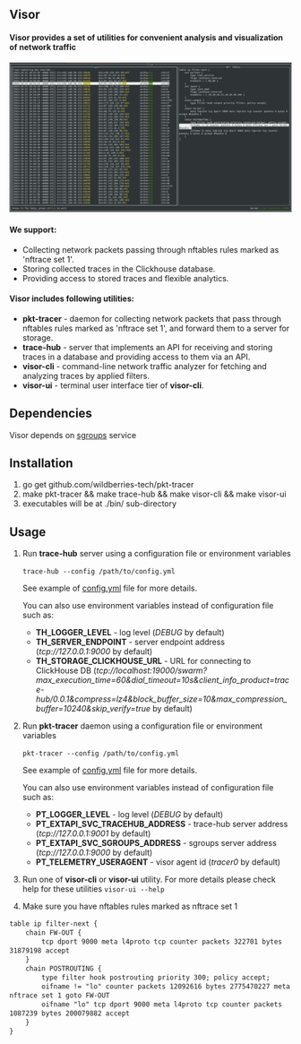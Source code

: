 ## Visor
#### Visor provides a set of utilities for convenient analysis and visualization of network traffic
<img src="assets/screen_visor_ui.png"/>

#### We support:
- Collecting network packets passing through nftables rules marked as 'nftrace set 1'.
- Storing collected traces in the Clickhouse database.
- Providing access to stored traces and flexible analytics.

#### Visor includes following utilities:
- **pkt-tracer** - daemon for collecting network packets that pass through nftables rules marked as 'nftrace set 1', and forward them to a server for storage.
- **trace-hub** - server that implements an API for receiving and storing traces in a database and providing access to them via an API.
- **visor-cli** - command-line network traffic analyzer for fetching and analyzing traces by applied filters.
- **visor-ui** - terminal user interface tier of **visor-cli**.

## Dependencies
Visor depends on [sgroups](https://github.com/wildberries-tech/sgroups) service

## Installation
1) go get github.com/wildberries-tech/pkt-tracer
2) make pkt-tracer && make trace-hub && make visor-cli && make visor-ui
3) executables will be at ./bin/ sub-directory

## Usage
1. Run **trace-hub** server using a configuration file or environment variables

    `trace-hub --config /path/to/config.yml`

    See example of [config.yml](config/trace-hub-config.yaml) file for more details.

    You can also use environment variables instead of configuration file such as:
    - **TH_LOGGER_LEVEL** - log level (*DEBUG* by default)
    - **TH_SERVER_ENDPOINT** - server endpoint address (*tcp://127.0.0.1:9000* by default)
    - **TH_STORAGE_CLICKHOUSE_URL** - URL for connecting to ClickHouse DB (*tcp://localhost:19000/swarm?max_execution_time=60&dial_timeout=10s&client_info_product=trace-hub/0.0.1&compress=lz4&block_buffer_size=10&max_compression_buffer=10240&skip_verify=true* by default)
2. Run **pkt-tracer** daemon using a configuration file or environment variables

    `pkt-tracer --config /path/to/config.yml`

    See example of [config.yml](config/pkt-tracer-config.yml) file for more details.

    You can also use environment variables instead of configuration file such as:
    - **PT_LOGGER_LEVEL** - log level (*DEBUG* by default)
    - **PT_EXTAPI_SVC_TRACEHUB_ADDRESS** - trace-hub server address (*tcp://127.0.0.1:9001* by default)
    - **PT_EXTAPI_SVC_SGROUPS_ADDRESS** - sgroups server address (*tcp://127.0.0.1:9000* by default)
    - **PT_TELEMETRY_USERAGENT** - visor agent id (*tracer0* by default)
3. Run one of **visor-cli** or **visor-ui** utility. For more details please check help for these utilities `visor-ui --help`
4. Make sure you have nftables rules marked as nftrace set 1

```
table ip filter-next {
	chain FW-OUT {
		tcp dport 9000 meta l4proto tcp counter packets 322701 bytes 31879198 accept
	}
	chain POSTROUTING {
		type filter hook postrouting priority 300; policy accept;
		oifname != "lo" counter packets 12092616 bytes 2775470227 meta nftrace set 1 goto FW-OUT
		oifname "lo" tcp dport 9000 meta l4proto tcp counter packets 1087239 bytes 200079882 accept
	}
}
```
